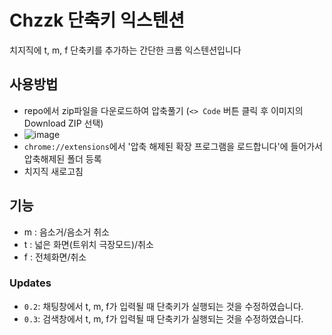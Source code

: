 # Chzzk 단축키 익스텐션

치지직에 t, m, f 단축키를 추가하는 간단한 크롬 익스텐션입니다

## 사용방법

- repo에서 zip파일을 다운로드하여 압축풀기 (`<> Code` 버튼 클릭 후 이미지의 Download ZIP 선택)
- ![image](https://github.com/LucetTin5/chzzk-shortcut/assets/75024621/8278a302-56f4-47da-a1fa-a1cfbd6381d7)
- `chrome://extensions`에서 '압축 해제된 확장 프로그램을 로드합니다'에 들어가서 압축해제된 폴더 등록
- 치지직 새로고침

## 기능

- m : 음소거/음소거 취소
- t : 넓은 화면(트위치 극장모드)/취소
- f : 전체화면/취소

### Updates

- `0.2`: 채팅창에서 t, m, f가 입력될 때 단축키가 실행되는 것을 수정하였습니다.
- `0.3`: 검색창에서 t, m, f가 입력될 때 단축키가 실행되는 것을 수정하였습니다.
